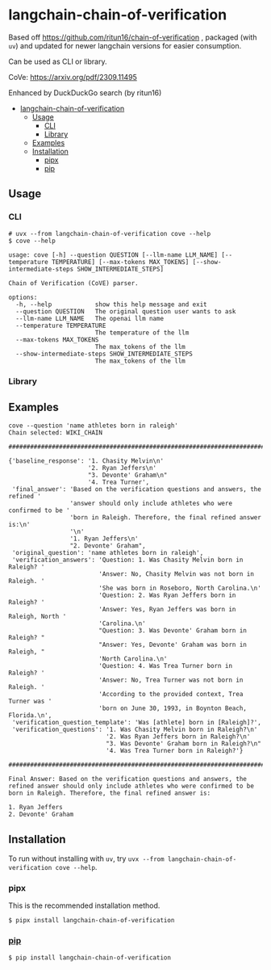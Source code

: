 # langchain-chain-of-verification 

Based off https://github.com/ritun16/chain-of-verification , packaged (with `uv`) and updated for newer langchain versions for easier consumption.

Can be used as CLI or library.

CoVe: https://arxiv.org/pdf/2309.11495

Enhanced by DuckDuckGo search (by ritun16)

- [langchain-chain-of-verification](#langchain-chain-of-verification)
  - [Usage](#usage)
    - [CLI](#cli)
    - [Library](#library)
  - [Examples](#examples)
  - [Installation](#installation)
    - [pipx](#pipx)
    - [pip](#pip)

## Usage


### CLI

```plain
# uvx --from langchain-chain-of-verification cove --help
$ cove --help

usage: cove [-h] --question QUESTION [--llm-name LLM_NAME] [--temperature TEMPERATURE] [--max-tokens MAX_TOKENS] [--show-intermediate-steps SHOW_INTERMEDIATE_STEPS]

Chain of Verification (CoVE) parser.

options:
  -h, --help            show this help message and exit
  --question QUESTION   The original question user wants to ask
  --llm-name LLM_NAME   The openai llm name
  --temperature TEMPERATURE
                        The temperature of the llm
  --max-tokens MAX_TOKENS
                        The max_tokens of the llm
  --show-intermediate-steps SHOW_INTERMEDIATE_STEPS
                        The max_tokens of the llm
```

### Library

## Examples

```plain
cove --question 'name athletes born in raleigh'
Chain selected: WIKI_CHAIN

################################################################################

{'baseline_response': '1. Chasity Melvin\n'
                      '2. Ryan Jeffers\n'
                      "3. Devonte' Graham\n"
                      '4. Trea Turner',
 'final_answer': 'Based on the verification questions and answers, the refined '
                 'answer should only include athletes who were confirmed to be '
                 'born in Raleigh. Therefore, the final refined answer is:\n'
                 '\n'
                 '1. Ryan Jeffers\n'
                 "2. Devonte' Graham",
 'original_question': 'name athletes born in raleigh',
 'verification_answers': 'Question: 1. Was Chasity Melvin born in Raleigh? '
                         'Answer: No, Chasity Melvin was not born in Raleigh. '
                         'She was born in Roseboro, North Carolina.\n'
                         'Question: 2. Was Ryan Jeffers born in Raleigh? '
                         'Answer: Yes, Ryan Jeffers was born in Raleigh, North '
                         'Carolina.\n'
                         "Question: 3. Was Devonte' Graham born in Raleigh? "
                         "Answer: Yes, Devonte' Graham was born in Raleigh, "
                         'North Carolina.\n'
                         'Question: 4. Was Trea Turner born in Raleigh? '
                         'Answer: No, Trea Turner was not born in Raleigh. '
                         'According to the provided context, Trea Turner was '
                         'born on June 30, 1993, in Boynton Beach, Florida.\n',
 'verification_question_template': 'Was [athlete] born in [Raleigh]?',
 'verification_questions': '1. Was Chasity Melvin born in Raleigh?\n'
                           '2. Was Ryan Jeffers born in Raleigh?\n'
                           "3. Was Devonte' Graham born in Raleigh?\n"
                           '4. Was Trea Turner born in Raleigh?'}

################################################################################

Final Answer: Based on the verification questions and answers, the refined answer should only include athletes who were confirmed to be born in Raleigh. Therefore, the final refined answer is:

1. Ryan Jeffers
2. Devonte' Graham
```

## Installation

To run without installing with `uv`, try `uvx --from langchain-chain-of-verification cove --help`.

### pipx

This is the recommended installation method.

```
$ pipx install langchain-chain-of-verification
```

### [pip](https://pypi.org/project/langchain-chain-of-verification/)

```
$ pip install langchain-chain-of-verification
```
